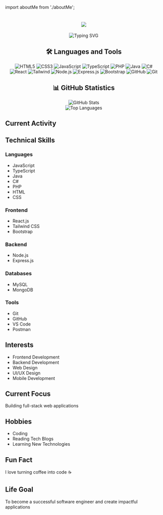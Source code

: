 import aboutMe from './aboutMe';

<h1 align="center">
  <div align="center">
    <img src="https://img.shields.io/badge/-Evelly%20Khanzania%20Putri-gray.svg?colorB=62825D&style=flat" />
  </div>
</h1>

<div align="center">
  <img src="https://readme-typing-svg.herokuapp.com?font=Fira+Code&size=20&duration=4000&pause=1000&color=62825D&center=true&vCenter=true&multiline=true&random=false&width=500&height=100&lines=Student+at+SMK+Negeri+1+Jakarta;1%2B+Years+of+Coding+Experience;Passionate+Frontend+%26+Backend+Developer" alt="Typing SVG" />
</div>

<h2 align="center">🛠️ Languages and Tools</h2>

<div align="center">
  <img src="https://img.shields.io/badge/HTML5-E34F26?style=for-the-badge&logo=html5&logoColor=white" alt="HTML5" />
  <img src="https://img.shields.io/badge/CSS3-1572B6?style=for-the-badge&logo=css3&logoColor=white" alt="CSS3" />
  <img src="https://img.shields.io/badge/JavaScript-F7DF1E?style=for-the-badge&logo=javascript&logoColor=black" alt="JavaScript" />
  <img src="https://img.shields.io/badge/TypeScript-007ACC?style=for-the-badge&logo=typescript&logoColor=white" alt="TypeScript" />
  <img src="https://img.shields.io/badge/PHP-777BB4?style=for-the-badge&logo=php&logoColor=white" alt="PHP" />
  <img src="https://img.shields.io/badge/Java-ED8B00?style=for-the-badge&logo=openjdk&logoColor=white" alt="Java" />
  <img src="https://img.shields.io/badge/C%23-239120?style=for-the-badge&logo=c-sharp&logoColor=white" alt="C#" />
</div>

<div align="center">
  <img src="https://img.shields.io/badge/React-20232A?style=for-the-badge&logo=react&logoColor=61DAFB" alt="React" />
  <img src="https://img.shields.io/badge/Tailwind_CSS-38B2AC?style=for-the-badge&logo=tailwind-css&logoColor=white" alt="Tailwind" />
  <img src="https://img.shields.io/badge/Node.js-43853D?style=for-the-badge&logo=node.js&logoColor=white" alt="Node.js" />
  <img src="https://img.shields.io/badge/Express.js-404D59?style=for-the-badge&logo=express&logoColor=white" alt="Express.js" />
  <img src="https://img.shields.io/badge/Bootstrap-563D7C?style=for-the-badge&logo=bootstrap&logoColor=white" alt="Bootstrap" />
  <img src="https://img.shields.io/badge/GitHub-100000?style=for-the-badge&logo=github&logoColor=white" alt="GitHub" />
  <img src="https://img.shields.io/badge/Git-F05032?style=for-the-badge&logo=git&logoColor=white" alt="Git" />
</div>

<h2 align="center">📊 GitHub Statistics</h2>

<div align="center">
  <img src="https://github-readme-stats.vercel.app/api?username=Vkzapple&show_icons=true&theme=radical" alt="GitHub Stats" />
</div>

<div align="center">
  <img src="https://github-readme-stats.vercel.app/api/top-langs/?username=Vkzapple&layout=compact&theme=radical" alt="Top Languages" />
</div>

## Current Activity

## Technical Skills

### Languages

- JavaScript
- TypeScript
- Java
- C#
- PHP
- HTML
- CSS

### Frontend

- React.js
- Tailwind CSS
- Bootstrap

### Backend

- Node.js
- Express.js

### Databases

- MySQL
- MongoDB

### Tools

- Git
- GitHub
- VS Code
- Postman

## Interests

- Frontend Development
- Backend Development
- Web Design
- UI/UX Design
- Mobile Development

## Current Focus

Building full-stack web applications

## Hobbies

- Coding
- Reading Tech Blogs
- Learning New Technologies

## Fun Fact

I love turning coffee into code ☕

## Life Goal

To become a successful software engineer and create impactful applications
